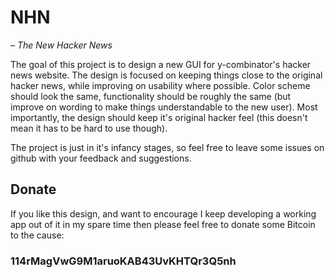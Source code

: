 # NHN
_– The New Hacker News_

The goal of this project is to design a new GUI for y-combinator's hacker news website.
The design is focused on keeping things close to the original hacker news, while improving on 
usability where possible. Color scheme should look the same, functionality should be roughly the same
(but improve on wording to make things understandable to the new user). Most importantly, the design should
keep it's original hacker feel (this doesn't mean it has to be hard to use though).

The project is just in it's infancy stages, so feel free to leave some issues on github with your feedback and suggestions.

## Donate

If you like this design, and want to encourage I keep developing a working app out of it in my spare time then please feel free to donate some Bitcoin to the cause: 

### 114rMagVwG9M1aruoKAB43UvKHTQr3Q5nh
